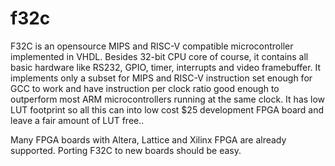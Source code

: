 # f32c

F32C is an opensource MIPS and RISC-V compatible microcontroller implemented in VHDL.
Besides 32-bit CPU core of course, it contains all basic hardware like RS232, GPIO, 
timer, interrupts and video framebuffer. It implements only a subset for MIPS and
RISC-V instruction set enough for GCC to work and have instruction per clock ratio
good enough to outperform most ARM microcontrollers running at the same clock.
It has low LUT footprint so all this can into low cost $25 development FPGA board
and leave a fair amount of LUT free..

Many FPGA boards with Altera, Lattice and Xilinx FPGA are already supported.
Porting F32C to new boards should be easy.
